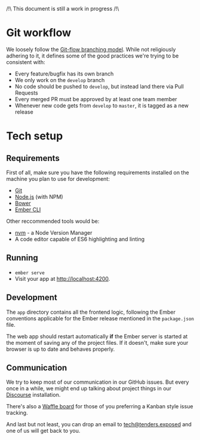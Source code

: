 /!\ This document is still a work in progress /!\

# Git workflow

We loosely follow the
[Git-flow branching model](http://nvie.com/posts/a-successful-git-branching-model/).
While not religiously adhering to it, it defines some of the good practices
we're trying to be consistent with:

* Every feature/bugfix has its own branch
* We only work on the `develop` branch
* No code should be pushed to `develop`, but instead land there via Pull Requests
* Every merged PR must be approved by at least one team member
* Whenever new code gets from `develop` to `master`, it is tagged as a new release

# Tech setup

## Requirements

First of all, make sure you have the following requirements installed on the
machine you plan to use for development:

* [Git](http://git-scm.com/)
* [Node.js](http://nodejs.org/) (with NPM)
* [Bower](http://bower.io/)
* [Ember CLI](http://ember-cli.com/)

Other reccommended tools would be:

* [nvm](https://gtihub.com/creationix/nvm) - a Node Version Manager
* A code editor capable of ES6 highlighting and linting

## Running 

* `ember serve`
* Visit your app at [http://localhost:4200](http://localhost:4200).

## Development

The `app` directory contains all the frontend logic, following the Ember conventions applicable for the Ember release mentioned in the `package.json` file.

The web app should restart automatically **if** the Ember server is started at
the moment of saving any of the project files. If it doesn't, make sure your
browser is up to date and behaves properly.

## Communication

We try to keep most of our communication in our GitHub issues. But every once in
a while, we might end up talking about project things in
our [Discourse](https://talk.tenders.exposed) installation.

There's also a [Waffle board](https://waffle.io/tenders-exposed/elvis-ember) for
those of you preferring a Kanban style issue tracking.

And last but not least, you can drop an email to tech@tenders.exposed and one of
us will get back to you.
